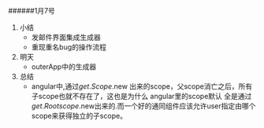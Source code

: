 ######1月7号
1. 小结 
	* 发邮件界面集成生成器  
	* 重现重名bug的操作流程  
2. 明天  
	* outerApp中的生成器  
3. 总结  
	* angular中,通过$get.Scope.$new 出来的scope，父scope消亡之后，所有子scope也就不存在了，这也是为什么 angular里的scope默认 全是通过 $get.Rootscope.$new出来的.而一个好的通同组件应该允许user指定由哪个scope来获得独立的子scope。

